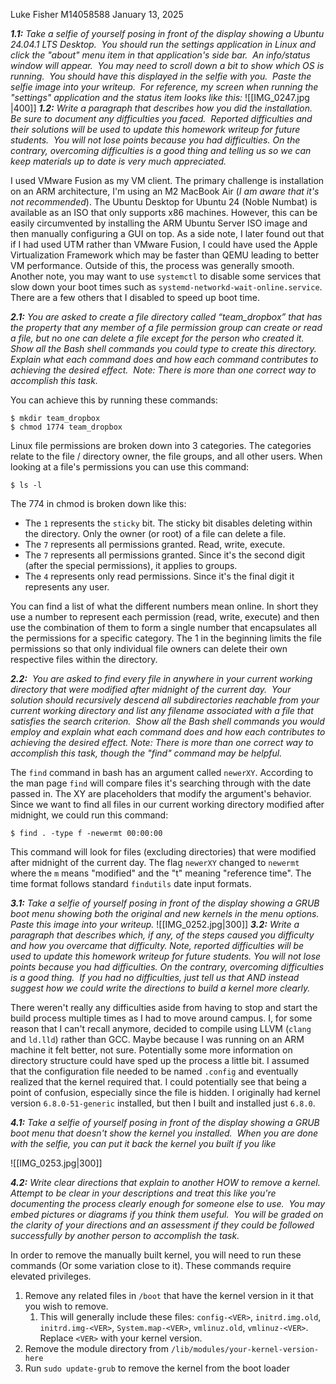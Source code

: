 Luke Fisher
M14058588
January 13, 2025

*__1.1:__ Take a selfie of yourself posing in front of the display showing a Ubuntu 24.04.1 LTS Desktop.  You should run the settings application in Linux and click the "about" menu item in that application's side bar.  An info/status window will appear.  You may need to scroll down a bit to show which OS is running.  You should have this displayed in the selfie with you.  Paste the selfie image into your writeup.  For reference, my screen when running the "settings" application and the status item looks like this:*
![[IMG_0247.jpg |400]]
*__1.2:__ Write a paragraph that describes how you did the installation.  Be sure to document any difficulties you faced.  Reported difficulties and their solutions will be used to update this homework writeup for future students.  You will not lose points because you had difficulties. On the contrary, overcoming difficulties is a good thing and telling us so we can keep materials up to date is very much appreciated.*

I used VMware Fusion as my VM client. The primary challenge is installation on an ARM architecture, I'm using an M2 MacBook Air (*I am aware that it's not recommended*). The Ubuntu Desktop for Ubuntu 24 (Noble Numbat) is available as an ISO that only supports x86 machines. However, this can be easily circumvented by installing the ARM Ubuntu Server ISO image and then manually configuring a GUI on top. As a side note, I later found out that if I had used UTM rather than VMware Fusion, I could have used the Apple Virtualization Framework which may be faster than QEMU leading to better VM performance. Outside of this, the process was generally smooth. Another note, you may want to use `systemctl` to disable some services that slow down your boot times such as `systemd-networkd-wait-online.service`. There are a few others that I disabled to speed up boot time.

*__2.1:__ You are asked to create a file directory called “team_dropbox” that has the property that any member of a file permission group can create or read a file, but no one can delete a file except for the person who created it.  Show all the Bash shell commands you could type to create this directory.  Explain what each command does and how each command contributes to achieving the desired effect.  Note: There is more than one correct way to accomplish this task.*

You can achieve this by running these commands:
```
$ mkdir team_dropbox
$ chmod 1774 team_dropbox
```
Linux file permissions are broken down into 3 categories. The categories relate to the file / directory owner, the file groups, and all other users. When looking at a file's permissions you can use this command:
```
$ ls -l
```

The 774 in chmod is broken down like this:
- The `1` represents the `sticky` bit. The sticky bit disables deleting within the directory. Only the owner (or root) of a file can delete a file.
- The `7` represents all permissions granted. Read, write, execute.
- The `7` represents all permissions granted. Since it's the second digit (after the special permissions), it applies to groups.
- The `4` represents only read permissions. Since it's the final digit it represents any user.

You can find a list of what the different numbers mean online. In short they use a number to represent each permission (read, write, execute) and then use the combination of them to form a single number that encapsulates all the permissions for a specific category. The 1 in the beginning limits the file permissions so that only individual file owners can delete their own respective files within the directory.

*__2.2:__  You are asked to find every file in anywhere in your current working directory that were modified after midnight of the current day.  Your solution should recursively descend all subdirectories reachable from your current working directory and list any filename associated with a file that satisfies the search criterion.  Show all the Bash shell commands you would employ and explain what each command does and how each contributes to achieving the desired effect. Note: There is more than one correct way to accomplish this task, though the "find" command may be helpful.*

The `find` command in bash has an argument called `newerXY`. According to the man page `find` will compare files it's searching through with the date passed in. The XY are placeholders that modify the argument's behavior. Since we want to find all files in our current working directory modified after midnight, we could run this command:
```
$ find . -type f -newermt 00:00:00
```
This command will look for files (excluding directories) that were modified after midnight of the current day. The flag `newerXY` changed to `newermt` where the `m` means "modified" and the "t" meaning "reference time". The time format follows standard `findutils` date input formats.

*__3.1:__ Take a selfie of yourself posing in front of the display showing a GRUB boot menu showing both the original and new kernels in the menu options. Paste this image into your writeup.*
![[IMG_0252.jpg|300]]
*__3.2:__ Write a paragraph that describes which, if any, of the steps caused you difficulty and how you overcame that difficulty. Note, reported difficulties will be used to update this homework writeup for future students. You will not lose points because you had difficulties. On the contrary, overcoming difficulties is a good thing.  If you had no difficulties, just tell us that AND instead suggest how we could write the directions to build a kernel more clearly.*

There weren't really any difficulties aside from having to stop and start the build process multiple times as I had to move around campus. I, for some reason that I can't recall anymore, decided to compile using LLVM (`clang` and `ld.lld`) rather than GCC. Maybe because I was running on an ARM machine it felt better, not sure. Potentially some more information on directory structure could have sped up the process a little bit. I assumed that the configuration file needed to be named `.config` and eventually realized that the kernel required that. I could potentially see that being a point of confusion, especially since the file is hidden. I originally had kernel version `6.8.0-51-generic` installed, but then I built and installed just `6.8.0`.

*__4.1:__ Take a selfie of yourself posing in front of the display showing a GRUB boot menu that doesn't show the kernel you installed.  When you are done with the selfie, you can put it back the kernel you built if you like*

![[IMG_0253.jpg|300]]

*__4.2:__ Write clear directions that explain to another HOW to remove a kernel.  Attempt to be clear in your descriptions and treat this like you're documenting the process clearly enough for someone else to use.  You may embed pictures or diagrams if you think them useful.  You will be graded on the clarity of your directions and an assessment if they could be followed successfully by another person to accomplish the task.*

In order to remove the manually built kernel, you will need to run these commands (Or some variation close to it). These commands require elevated privileges.

1. Remove any related files in `/boot` that have the kernel version in it that you wish to remove.
	1. This will generally include these files: `config-<VER>`, `initrd.img.old`, `initrd.img-<VER>`, `System.map-<VER>`, `vmlinuz.old`, `vmlinuz-<VER>`. Replace `<VER>` with your kernel version.
2. Remove the module directory from `/lib/modules/your-kernel-version-here`
3. Run `sudo update-grub` to remove the kernel from the boot loader